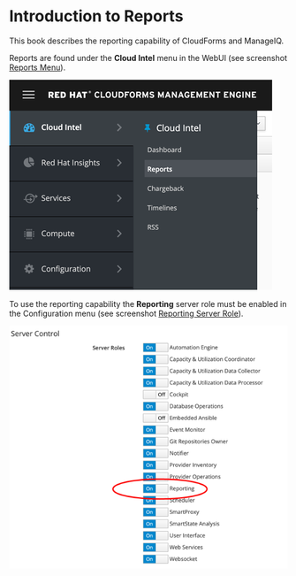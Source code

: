 # Introduction to Reports

This book describes the reporting capability of CloudForms and ManageIQ. 

Reports are found under the **Cloud Intel** menu in the WebUI (see screenshot [Reports Menu](#i1)).

![Reports Menu](images/screenshot1.png)

To use the reporting capability the **Reporting** server role must be enabled in the Configuration menu (see screenshot [Reporting Server Role](#i2)).

![Reporting Server Role](images/screenshot2.png)